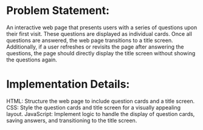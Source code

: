 # Problem Statement:
An interactive web page that presents users with a series of questions upon their first visit. These questions are displayed as individual cards. Once all questions are answered, the web page transitions to a title screen. Additionally, if a user refreshes or revisits the page after answering the questions, the page should directly display the title screen without showing the questions again.

# Implementation Details:
HTML: Structure the web page to include question cards and a title screen.
CSS: Style the question cards and title screen for a visually appealing layout.
JavaScript: Implement logic to handle the display of question cards, saving answers, and transitioning to the title screen.
